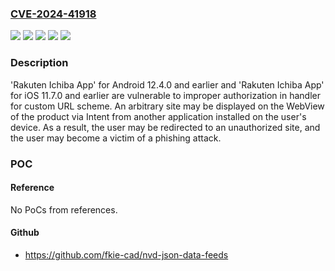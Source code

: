 ### [CVE-2024-41918](https://cve.mitre.org/cgi-bin/cvename.cgi?name=CVE-2024-41918)
![](https://img.shields.io/static/v1?label=Product&message='Rakuten%20Ichiba%20App'%20for%20Android&color=blue)
![](https://img.shields.io/static/v1?label=Product&message='Rakuten%20Ichiba%20App'%20for%20iOS&color=blue)
![](https://img.shields.io/static/v1?label=Version&message=%3D%2011.7.0%20and%20earlier%20&color=brighgreen)
![](https://img.shields.io/static/v1?label=Version&message=%3D%2012.4.0%20and%20earlier%20&color=brighgreen)
![](https://img.shields.io/static/v1?label=Vulnerability&message=Improper%20authorization%20in%20handler%20for%20custom%20URL%20scheme&color=brighgreen)

### Description

'Rakuten Ichiba App' for Android 12.4.0 and earlier and 'Rakuten Ichiba App' for iOS 11.7.0 and earlier are vulnerable to improper authorization in handler for custom URL scheme. An arbitrary site may be displayed on the WebView of the product via Intent from another application installed on the user's device. As a result, the user may be redirected to an unauthorized site, and the user may become a victim of a phishing attack.

### POC

#### Reference
No PoCs from references.

#### Github
- https://github.com/fkie-cad/nvd-json-data-feeds

